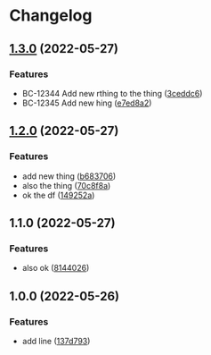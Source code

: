 # Changelog



## [1.3.0](https://github.com/betterPT/release-please-test2/compare/v1.2.0...v1.3.0) (2022-05-27)


### Features

* BC-12344 Add new rthing to the thing ([3ceddc6](https://github.com/betterPT/release-please-test2/commit/3ceddc6b19edba911c87a38d7c1316487b144c6d))
* BC-12345 Add new hing ([e7ed8a2](https://github.com/betterPT/release-please-test2/commit/e7ed8a274c868187c6f57abd8b30d65bd746906a))

## [1.2.0](https://github.com/betterPT/release-please-test2/compare/v1.1.0...v1.2.0) (2022-05-27)


### Features

* add new thing ([b683706](https://github.com/betterPT/release-please-test2/commit/b683706c44f82f503f863f1bce21f3a2675054f4))
* also the thing ([70c8f8a](https://github.com/betterPT/release-please-test2/commit/70c8f8a3ee6519ddfd70a66b4c5513e9f1df4a41))
* ok the df ([149252a](https://github.com/betterPT/release-please-test2/commit/149252adc8ba427606dd286c00a0b92d7cc5b1ce))

## 1.1.0 (2022-05-27)
### Features

* also ok ([8144026](https://github.com/betterPT/release-please-test2/commit/8144026f0ed07a26535a710ac7685d52f6cb1426))




## 1.0.0 (2022-05-26)
### Features

* add line ([137d793](https://github.com/betterpt/release-please-test2/commit/137d793815404f3604b956d34cf0c0ad0feaf310))
